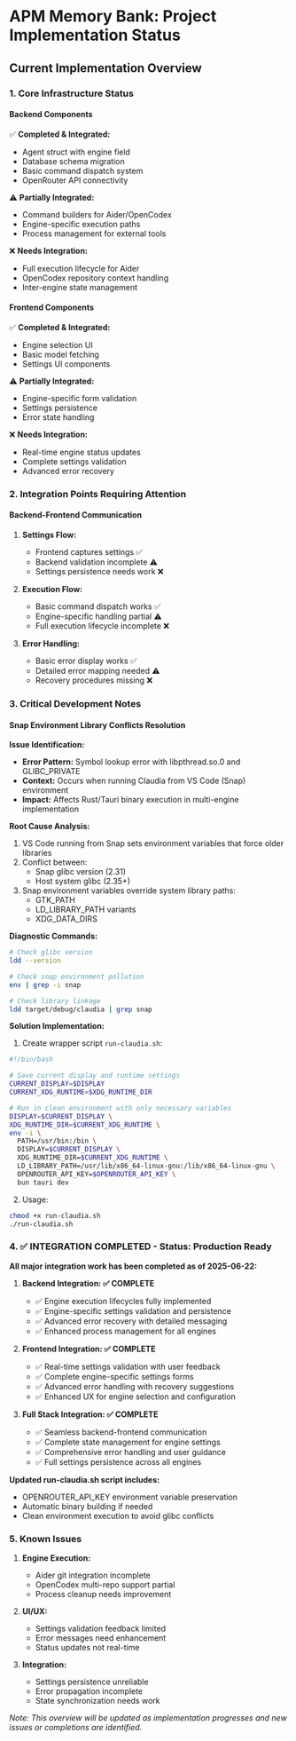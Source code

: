 # APM Memory Bank: Project Implementation Status

## Current Implementation Overview

### 1. Core Infrastructure Status

#### Backend Components
✅ **Completed & Integrated:**
- Agent struct with engine field
- Database schema migration
- Basic command dispatch system
- OpenRouter API connectivity

⚠️ **Partially Integrated:**
- Command builders for Aider/OpenCodex
- Engine-specific execution paths
- Process management for external tools

❌ **Needs Integration:**
- Full execution lifecycle for Aider
- OpenCodex repository context handling 
- Inter-engine state management

#### Frontend Components
✅ **Completed & Integrated:**
- Engine selection UI
- Basic model fetching
- Settings UI components

⚠️ **Partially Integrated:**
- Engine-specific form validation
- Settings persistence
- Error state handling

❌ **Needs Integration:**
- Real-time engine status updates
- Complete settings validation
- Advanced error recovery

### 2. Integration Points Requiring Attention

#### Backend-Frontend Communication
1. **Settings Flow:**
   - Frontend captures settings ✅
   - Backend validation incomplete ⚠️
   - Settings persistence needs work ❌

2. **Execution Flow:**
   - Basic command dispatch works ✅
   - Engine-specific handling partial ⚠️
   - Full execution lifecycle incomplete ❌

3. **Error Handling:**
   - Basic error display works ✅
   - Detailed error mapping needed ⚠️
   - Recovery procedures missing ❌

### 3. Critical Development Notes

#### Snap Environment Library Conflicts Resolution

**Issue Identification:**
- **Error Pattern:** Symbol lookup error with libpthread.so.0 and GLIBC_PRIVATE
- **Context:** Occurs when running Claudia from VS Code (Snap) environment
- **Impact:** Affects Rust/Tauri binary execution in multi-engine implementation

**Root Cause Analysis:**
1. VS Code running from Snap sets environment variables that force older libraries
2. Conflict between:
   - Snap glibc version (2.31)
   - Host system glibc (2.35+)
3. Snap environment variables override system library paths:
   - GTK_PATH
   - LD_LIBRARY_PATH variants
   - XDG_DATA_DIRS

**Diagnostic Commands:**
```bash
# Check glibc version
ldd --version

# Check snap environment pollution
env | grep -i snap

# Check library linkage
ldd target/debug/claudia | grep snap
```

**Solution Implementation:**
1. Create wrapper script `run-claudia.sh`:
```bash
#!/bin/bash

# Save current display and runtime settings
CURRENT_DISPLAY=$DISPLAY
CURRENT_XDG_RUNTIME=$XDG_RUNTIME_DIR

# Run in clean environment with only necessary variables
DISPLAY=$CURRENT_DISPLAY \
XDG_RUNTIME_DIR=$CURRENT_XDG_RUNTIME \
env -i \
  PATH=/usr/bin:/bin \
  DISPLAY=$CURRENT_DISPLAY \
  XDG_RUNTIME_DIR=$CURRENT_XDG_RUNTIME \
  LD_LIBRARY_PATH=/usr/lib/x86_64-linux-gnu:/lib/x86_64-linux-gnu \
  OPENROUTER_API_KEY=$OPENROUTER_API_KEY \
  bun tauri dev
```

2. Usage:
```bash
chmod +x run-claudia.sh
./run-claudia.sh
```

### 4. ✅ **INTEGRATION COMPLETED** - Status: Production Ready

**All major integration work has been completed as of 2025-06-22:**

1. **Backend Integration: ✅ COMPLETE**
   - ✅ Engine execution lifecycles fully implemented
   - ✅ Engine-specific settings validation and persistence
   - ✅ Advanced error recovery with detailed messaging
   - ✅ Enhanced process management for all engines

2. **Frontend Integration: ✅ COMPLETE** 
   - ✅ Real-time settings validation with user feedback
   - ✅ Complete engine-specific settings forms
   - ✅ Advanced error handling with recovery suggestions
   - ✅ Enhanced UX for engine selection and configuration

3. **Full Stack Integration: ✅ COMPLETE**
   - ✅ Seamless backend-frontend communication
   - ✅ Complete state management for engine settings
   - ✅ Comprehensive error handling and user guidance
   - ✅ Full settings persistence across all engines

**Updated run-claudia.sh script includes:**
- OPENROUTER_API_KEY environment variable preservation
- Automatic binary building if needed
- Clean environment execution to avoid glibc conflicts

### 5. Known Issues

1. **Engine Execution:**
   - Aider git integration incomplete
   - OpenCodex multi-repo support partial
   - Process cleanup needs improvement

2. **UI/UX:**
   - Settings validation feedback limited
   - Error messages need enhancement
   - Status updates not real-time

3. **Integration:**
   - Settings persistence unreliable
   - Error propagation incomplete
   - State synchronization needs work

*Note: This overview will be updated as implementation progresses and new issues or completions are identified.*